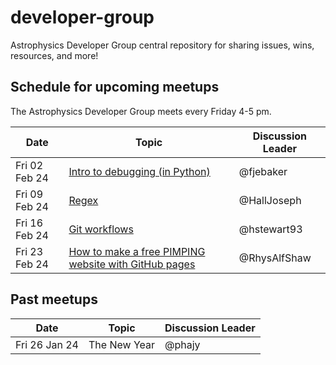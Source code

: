 # developer-group

Astrophysics Developer Group central repository for sharing issues, wins, resources, and more!

## Schedule for upcoming meetups

The Astrophysics Developer Group meets every Friday 4-5 pm.

| Date          | Topic                                                                                                                    | Discussion Leader |
| ------------- | ------------------------------------------------------------------------------------------------------------------------ | ----------------- |
| Fri 02 Feb 24 | [Intro to debugging (in Python)](https://github.com/astro-group-bristol/developer-group/issues/13)                       | @fjebaker         |
| Fri 09 Feb 24 | [Regex](https://github.com/astro-group-bristol/developer-group/issues/14)                                                | @HallJoseph       |
| Fri 16 Feb 24 | [Git workflows](https://github.com/astro-group-bristol/developer-group/issues/12)                                        | @hstewart93       |
| Fri 23 Feb 24 | [How to make a free PIMPING website with GitHub pages](https://github.com/astro-group-bristol/developer-group/issues/12) | @RhysAlfShaw      |

## Past meetups

| Date          | Topic        | Discussion Leader |
| ------------- | ------------ | ----------------- |
| Fri 26 Jan 24 | The New Year | @phajy            |
